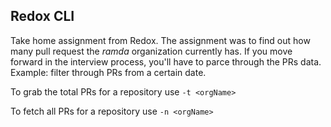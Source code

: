 ## Redox CLI

Take home assignment from Redox. The assignment was to find out how many pull request the _ramda_ organization currently has. If you move forward in the interview process, you'll have to parce through the PRs data. Example: filter through PRs from a certain date.

To grab the total PRs for a repository use `-t <orgName>`

To fetch all PRs for a repository use `-n <orgName>`
